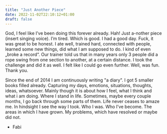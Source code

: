 ```yaml
---
title: "Just Another Piece"
date: 2022-11-02T22:10:12+01:00
draft: false
---
```


God, I feel like I’ve been doing this forever already. Hah! Just a-nother piece (insert singing voice). I’m tired. Which is good. I had a good day. Fuck, it was great to be honest. I ate well, trained hard, connected with people, learned some new things, did what I am supposed to do. I kind of even „broke a record“. Our trainer told us that in many years only 3 people did a rope swing from one section to another, at a certain distance. I took the challenge and did it as well. I felt like I could go even further. Well, was fun. Thank you. 

Since the end of 2014 I am continuously writing "a diary". I got 5 smaller books filled already. Capturing my days, emotions, situations, thoughts, ideas, whatsoever. Mainly though it is about how I feel, what I think and what i am doing. Where I stand in life. Sometimes, maybe every couple months, I go back through some parts of them. Life never ceases to amaze me. In hindsight I see the way I took. Who I was. Who I’ve become. The areas in which I have grown. My problems, which have resolved or maybe did not. 

- Fabi 
